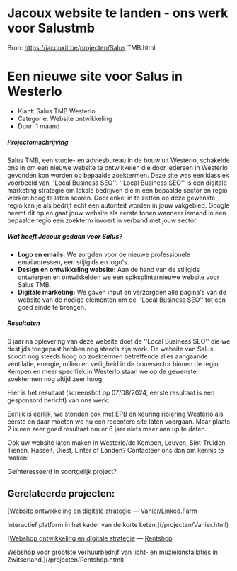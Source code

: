 # Jacoux website te landen - ons werk voor Salustmb

Bron: https://jacouxit.be/projecten/Salus TMB.html

# Een nieuwe site voor Salus in Westerlo



* Klant:
  Salus TMB Westerlo
* Categorie:
  Website ontwikkeling
* Duur:
  1 maand



##### Projectomschrijving

Salus TMB, een studie- en adviesbureau in de bouw uit Westerlo, schakelde ons in om een nieuwe website te ontwikkelen die door iedereen in Westerlo gevonden kon worden
op bepaalde zoektermen. Deze site was een klassiek voorbeeld van ''Local Business SEO''.
''Local Business SEO'' is een digitale marketing strategie om lokale bedrijven die in een bepaalde sector en
regio werken hoog te laten scoren. Door enkel in te zetten op deze gewenste regio
kan je als bedrijf echt een autoriteit worden in jouw vakgebied. Google neemt dit op en gaat jouw website als eerste tonen
wanneer iemand in een bepaalde regio een zoekterm invoert in verband met jouw sector.

##### Wat heeft Jacoux gedaan voor Salus?

* **Logo en emails:** We zorgden voor de nieuwe professionele emailadressen, een stijlgids en logo's.
* **Design en ontwikkeling website:** Aan de hand van de stijlgids ontwierpen en ontwikkelden we een spiksplinternieuwe website voor Salus TMB.
* **Digitale marketing:** We gaven input en verzorgden alle pagina's van de website van de nodige elementen om de ''Local Business SEO'' tot een goed einde te brengen.

  

##### Resultaten

6 jaar na oplevering van deze website doet de ''Local Business SEO'' die we destijds toegepast hebben nog steeds zijn werk.
De website van Salus scoort nog steeds hoog op zoektermen betreffende alles aangaande ventilatie, energie, milieu en veiligheid in de bouwsector
binnen de regio Kempen en meer specifiek in Westerlo staan we op de gewenste zoektermen nog altijd zeer hoog.

Hier is het resultaat (screenshot op 07/08/2024, eerste resultaat is een gesponsord bericht) van ons werk:

Eerlijk is eerlijk, we stonden ook met EPB en keuring riolering Westerlo als eerste en daar moeten we nu een recentere
site laten voorgaan. Maar plaats 2 is een zeer goed resultaat om er 6 jaar niets meer aan up te daten.

Ook uw website laten maken in Westerlo/de Kempen, Leuven, Sint-Truiden, Tienen, Hasselt, Diest, Linter of Landen? Contacteer ons dan om kennis te maken!

Geïnteresseerd in soortgelijk project?

## Gerelateerde projecten:



[[Website ontwikkeling en digitale strategie](/projecten/Vanier.html)
—
[Vanier/Linked.Farm](/projecten/Vanier.html)

Interactief platform in het kader van de korte keten.](/projecten/Vanier.html)



[[Webshop ontwikkeling en digitale strategie](/projecten/Rentshop.html)
—
[Rentshop](/projecten/Rentshop.html)

Webshop voor grootste verhuurbedrijf van licht- en muziekinstallaties in Zwitserland.](/projecten/Rentshop.html)